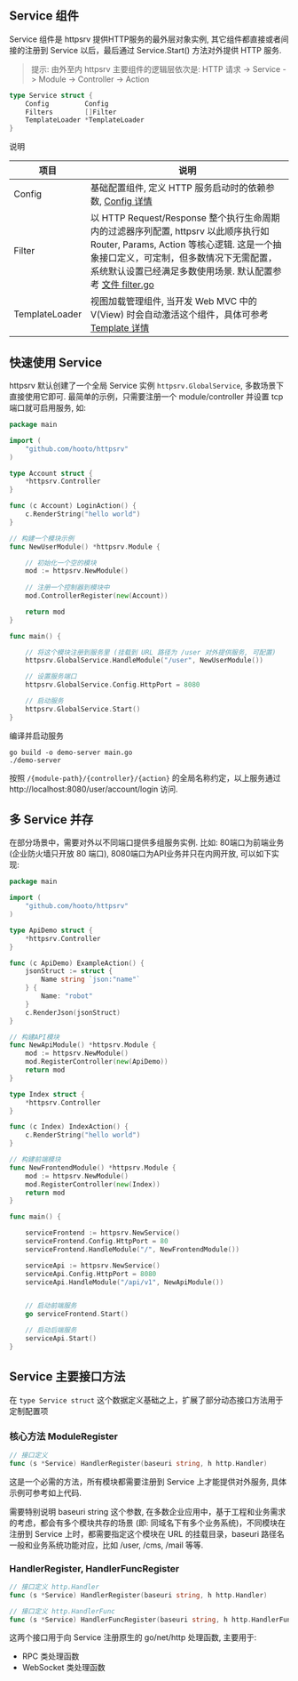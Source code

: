 ## Service 组件

Service 组件是 httpsrv 提供HTTP服务的最外层对象实例, 其它组件都直接或者间接的注册到 Service 以后，最后通过 Service.Start() 方法对外提供 HTTP 服务.

> 提示: 由外至内 httpsrv 主要组件的逻辑层依次是: HTTP 请求 -> Service -> Module -> Controller -> Action

``` go
type Service struct {
	Config         Config
	Filters        []Filter
	TemplateLoader *TemplateLoader
}
```

说明

| 项目 | 说明 |
|----|----|
| Config | 基础配置组件, 定义 HTTP 服务启动时的依赖参数, [Config 详情](config.md) |
| Filter | 以 HTTP Request/Response 整个执行生命周期内的过滤器序列配置, httpsrv 以此顺序执行如 Router, Params, Action 等核心逻辑. 这是一个抽象接口定义，可定制，但多数情况下无需配置，系统默认设置已经满足多数使用场景. 默认配置参考 [文件 filter.go](https://github.com/hooto/httpsrv/blob/master/filter.go)  |
| TemplateLoader | 视图加载管理组件, 当开发 Web MVC 中的 V(View) 时会自动激活这个组件，具体可参考 [Template 详情](template.md) |

## 快速使用 Service

httpsrv 默认创建了一个全局 Service 实例 `httpsrv.GlobalService`, 多数场景下直接使用它即可. 最简单的示例，只需要注册一个 module/controller 并设置 tcp 端口就可启用服务, 如:


``` go
package main

import (
	"github.com/hooto/httpsrv"
)

type Account struct {
	*httpsrv.Controller
}

func (c Account) LoginAction() {
	c.RenderString("hello world")
}

// 构建一个模块示例
func NewUserModule() *httpsrv.Module {

	// 初始化一个空的模块
	mod := httpsrv.NewModule()
    
	// 注册一个控制器到模块中
	mod.ControllerRegister(new(Account))

	return mod
}

func main() {

	// 将这个模块注册到服务里 (挂载到 URL 路径为 /user 对外提供服务, 可配置)
	httpsrv.GlobalService.HandleModule("/user", NewUserModule())

	// 设置服务端口
	httpsrv.GlobalService.Config.HttpPort = 8080

	// 启动服务
	httpsrv.GlobalService.Start()
}
```

编译并启动服务

``` shell
go build -o demo-server main.go
./demo-server
```

按照 `/{module-path}/{controller}/{action}` 的全局名称约定，以上服务通过 http://localhost:8080/user/account/login 访问.


## 多 Service 并存

在部分场景中，需要对外以不同端口提供多组服务实例. 比如: 80端口为前端业务(企业防火墙只开放 80 端口), 8080端口为API业务并只在内网开放, 可以如下实现:  

``` go
package main

import (
	"github.com/hooto/httpsrv"
)

type ApiDemo struct {
	*httpsrv.Controller
}

func (c ApiDemo) ExampleAction() {
	jsonStruct := struct {
		Name string `json:"name"`
	} {
		Name: "robot"
	}
	c.RenderJson(jsonStruct)
}

// 构建API模块
func NewApiModule() *httpsrv.Module {
	mod := httpsrv.NewModule()
	mod.RegisterController(new(ApiDemo))
	return mod
}

type Index struct {
	*httpsrv.Controller
}

func (c Index) IndexAction() {
	c.RenderString("hello world")
}

// 构建前端模块
func NewFrontendModule() *httpsrv.Module {
	mod := httpsrv.NewModule()
	mod.RegisterController(new(Index))
	return mod
}

func main() {

	serviceFrontend := httpsrv.NewService()
	serviceFrontend.Config.HttpPort = 80
	serviceFrontend.HandleModule("/", NewFrontendModule())

	serviceApi := httpsrv.NewService()
	serviceApi.Config.HttpPort = 8080
	serviceApi.HandleModule("/api/v1", NewApiModule())


	// 启动前端服务
	go serviceFrontend.Start()

	// 启动后端服务
	serviceApi.Start()
}
```


## Service 主要接口方法

在 `type Service struct` 这个数据定义基础之上，扩展了部分动态接口方法用于定制配置项

### 核心方法 ModuleRegister

``` go
// 接口定义
func (s *Service) HandlerRegister(baseuri string, h http.Handler)
```

这是一个必需的方法，所有模块都需要注册到 Service 上才能提供对外服务, 具体示例可参考如上代码. 

需要特别说明 baseuri string 这个参数, 在多数企业应用中，基于工程和业务需求的考虑，都会有多个模块共存的场景 (即: 同域名下有多个业务系统)，不同模块在注册到 Service 上时，都需要指定这个模块在 URL 的挂载目录，baseuri 路径名一般和业务系统功能对应，比如 /user, /cms, /mail 等等.  


### HandlerRegister, HandlerFuncRegister

``` go
// 接口定义 http.Handler
func (s *Service) HandlerRegister(baseuri string, h http.Handler)

// 接口定义 http.HandlerFunc
func (s *Service) HandlerFuncRegister(baseuri string, h http.HandlerFunc)
```

这两个接口用于向 Service 注册原生的 go/net/http 处理函数, 主要用于:

* RPC 类处理函数
* WebSocket 类处理函数

